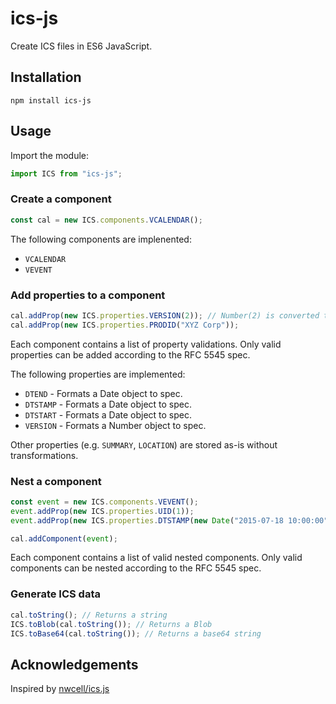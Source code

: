 # ics-js
Create ICS files in ES6 JavaScript.

## Installation

`npm install ics-js`

## Usage

Import the module:

```js
import ICS from "ics-js";
```

### Create a component

```js
const cal = new ICS.components.VCALENDAR();
```

The following components are implenented:

* `VCALENDAR`
* `VEVENT`

### Add properties to a component

```js
cal.addProp(new ICS.properties.VERSION(2)); // Number(2) is converted to "2.0"
cal.addProp(new ICS.properties.PRODID("XYZ Corp"));
```

Each component contains a list of property validations. Only valid properties
can be added according to the RFC 5545 spec.

The following properties are implemented:

* `DTEND` - Formats a Date object to spec.
* `DTSTAMP` - Formats a Date object to spec.
* `DTSTART` - Formats a Date object to spec.
* `VERSION` - Formats a Number object to spec.

Other properties (e.g. `SUMMARY`, `LOCATION`) are stored as-is without transformations.

### Nest a component

```js
const event = new ICS.components.VEVENT();
event.addProp(new ICS.properties.UID(1));
event.addProp(new ICS.properties.DTSTAMP(new Date("2015-07-18 10:00:00")));

cal.addComponent(event);
```

Each component contains a list of valid nested components. Only valid components
can be nested according to the RFC 5545 spec.

### Generate ICS data

```js
cal.toString(); // Returns a string
ICS.toBlob(cal.toString()); // Returns a Blob
ICS.toBase64(cal.toString()); // Returns a base64 string
```

## Acknowledgements

Inspired by [nwcell/ics.js](https://github.com/nwcell/ics.js)
